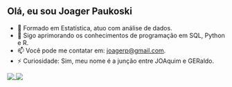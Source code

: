 ## Olá, eu sou Joager Paukoski

- 🔭 Formado em Estatística, atuo com análise de dados.
- 🌱 Sigo aprimorando os conhecimentos de programação em SQL, Python e R. 
- 📫 Você pode me contatar em: joagerp@gmail.com.
- ⚡ Curiosidade: Sim, meu nome é a junção entre JOAquim e GERaldo.

<a href="https://github.com/Joager-Paukoski/github-readme-stats">
  <img align="top" src="https://github-readme-stats.vercel.app/api?username=Joager-Paukoski&show_icons=true&theme=github_dark" />
</a>
<a href="https://github.com/Joager-Paukoski/github-readme-stats">
  <img align="top" src="https://github-readme-stats.vercel.app/api/top-langs/?username=Joager-Paukoski&show_icons=true&theme=github_dark&hide_title=False" />
</a>
